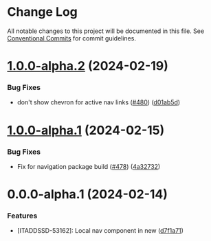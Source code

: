 # Change Log

All notable changes to this project will be documented in this file.
See [Conventional Commits](https://conventionalcommits.org) for commit guidelines.

# [1.0.0-alpha.2](https://github.com/uq-its-ss/design-system/compare/@uqds/navigation@1.0.0-alpha.1...@uqds/navigation@1.0.0-alpha.2) (2024-02-19)

### Bug Fixes

- don't show chevron for active nav links ([#480](https://github.com/uq-its-ss/design-system/issues/480)) ([d01ab5d](https://github.com/uq-its-ss/design-system/commit/d01ab5d1e054ad45e3d96b3e85fcf52f5feaacd8))

# [1.0.0-alpha.1](https://github.com/uq-its-ss/design-system/compare/@uqds/navigation@0.0.0-alpha.1...@uqds/navigation@1.0.0-alpha.1) (2024-02-15)

### Bug Fixes

- Fix for navigation package build ([#478](https://github.com/uq-its-ss/design-system/issues/478)) ([4a32732](https://github.com/uq-its-ss/design-system/commit/4a32732415bde64ad6f3fe861036a4d5dfd5d022))

# 0.0.0-alpha.1 (2024-02-14)

### Features

- [ITADDSSD-53162]: Local nav component in new ([d7f1a71](https://github.com/uq-its-ss/design-system/commit/d7f1a7196845ed12f37e258d1b24f42fb94786b1))
